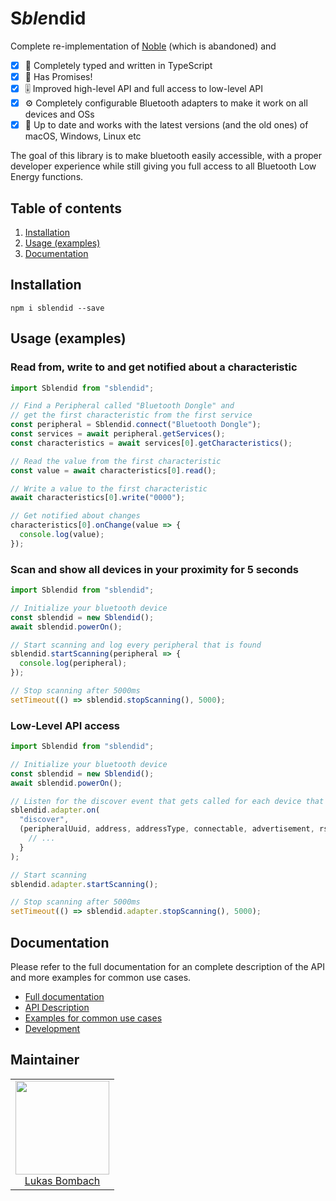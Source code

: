 # S*ble*ndid

Complete re-implementation of [Noble](https://github.com/noble/noble) (which is abandoned) and

- [x] 💪 Completely typed and written in TypeScript
- [x] 💍 Has Promises!
- [x] 🎚️ Improved high-level API and full access to low-level API
- [x] ⚙️ Completely configurable Bluetooth adapters to make it work on all devices and OSs
- [x] 🥳 Up to date and works with the latest versions (and the old ones) of macOS, Windows, Linux etc

The goal of this library is to make bluetooth easily accessible, with a proper developer experience
while still giving you full access to all Bluetooth Low Energy functions.

## Table of contents

1. [Installation](#installation)
1. [Usage (examples)](#usage-examples)
1. [Documentation](#documentation)

## Installation

```shell
npm i sblendid --save
```

## Usage (examples)

### Read from, write to and get notified about a characteristic

```js
import Sblendid from "sblendid";

// Find a Peripheral called "Bluetooth Dongle" and
// get the first characteristic from the first service
const peripheral = Sblendid.connect("Bluetooth Dongle");
const services = await peripheral.getServices();
const characteristics = await services[0].getCharacteristics();

// Read the value from the first characteristic
const value = await characteristics[0].read();

// Write a value to the first characteristic
await characteristics[0].write("0000");

// Get notified about changes
characteristics[0].onChange(value => {
  console.log(value);
});
```

### Scan and show all devices in your proximity for 5 seconds

```js
import Sblendid from "sblendid";

// Initialize your bluetooth device
const sblendid = new Sblendid();
await sblendid.powerOn();

// Start scanning and log every peripheral that is found
sblendid.startScanning(peripheral => {
  console.log(peripheral);
});

// Stop scanning after 5000ms
setTimeout(() => sblendid.stopScanning(), 5000);
```

### Low-Level API access

```js
import Sblendid from "sblendid";

// Initialize your bluetooth device
const sblendid = new Sblendid();
await sblendid.powerOn();

// Listen for the discover event that gets called for each device that you can find
sblendid.adapter.on(
  "discover",
  (peripheralUuid, address, addressType, connectable, advertisement, rssi) => {
    // ...
  }
);

// Start scanning
sblendid.adapter.startScanning();

// Stop scanning after 5000ms
setTimeout(() => sblendid.adapter.stopScanning(), 5000);
```

## Documentation

Please refer to the full documentation for an complete description of the API and more examples for common use cases.

- [Full documentation]()
- [API Description]()
- [Examples for common use cases]()
- [Development]()

## Maintainer

<table>
  <tbody>
    <tr>
      <td align="center">
        <a href="https://github.com/LukasBombach">
          <img width="150" height="150" src="https://github.com/LukasBombach.png?v=3&s=150">
          </br>
          Lukas Bombach
        </a>
      </td>
    </tr>
  <tbody>
</table>
